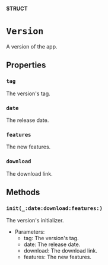 **STRUCT**

# `Version`

A version of the app.

## Properties
### `tag`

The version's tag.

### `date`

The release date.

### `features`

The new features.

### `download`

The download link.

## Methods
### `init(_:date:download:features:)`

The version's initializer.
- Parameters:
  - tag: The version's tag.
  - date: The release date.
  - download: The download link.
  - features: The new features.
